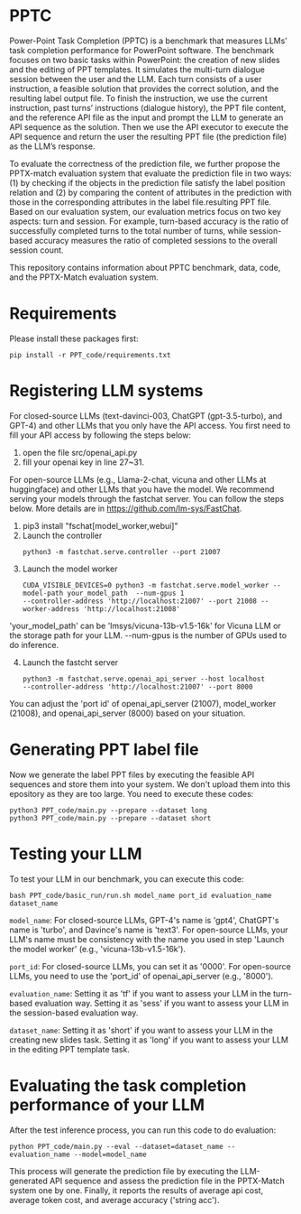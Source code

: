 # PPTC
Power-Point Task Completion (PPTC) is a benchmark that measures LLMs' task completion performance for PowerPoint software. The benchmark focuses on two basic tasks
within PowerPoint: the creation of new slides and the editing of PPT templates. It simulates the multi-turn dialogue session between the user and the LLM. Each turn consists of a user instruction, a feasible solution that provides the correct solution, and the resulting label output file. To finish the instruction, we use the current instruction, past turns’ instructions (dialogue history), the PPT file content, and the reference API file as the input and prompt the LLM to generate an API sequence as the solution. Then we use the API executor to execute the API sequence and return the user the resulting PPT file (the prediction file) as the LLM’s response.

To evaluate the correctness of the prediction file, we further propose the PPTX-match evaluation system that evaluate the prediction file in two ways: (1) by checking if the objects in
the prediction file satisfy the label position relation and (2) by comparing the content of attributes in the prediction with those in the corresponding attributes in the label file.resulting PPT file. Based on our evaluation system, our evaluation metrics focus on two key aspects: turn and session. For example, turn-based accuracy is the ratio of successfully completed turns to the total number of turns, while session-based accuracy measures the ratio of completed sessions to the overall session count.

This repository contains information about PPTC benchmark, data, code, and the PPTX-Match evaluation system. 

# Requirements
Please install these packages first:
```
pip install -r PPT_code/requirements.txt
```

# Registering LLM systems

For closed-source LLMs (text-davinci-003, ChatGPT (gpt-3.5-turbo), and GPT-4) and other LLMs that you only have the API access. You first need to fill your API access by following the steps below:

1. open the file src/openai_api.py
2. fill your openai key in line 27~31.

For open-source LLMs (e.g., Llama-2-chat, vicuna and other LLMs at huggingface) and other LLMs that you have the model. We recommend serving your models through the fastchat server. You can follow the steps below. More details are in https://github.com/lm-sys/FastChat. 

1. pip3 install "fschat[model_worker,webui]" 
2. Launch the controller
   ```
   python3 -m fastchat.serve.controller --port 21007
   ```
3. Launch the model worker
   ```
   CUDA_VISIBLE_DEVICES=0 python3 -m fastchat.serve.model_worker --model-path your_model_path  --num-gpus 1
   --controller-address 'http://localhost:21007' --port 21008 --worker-address 'http://localhost:21008'
   ```
'your_model_path' can be 'lmsys/vicuna-13b-v1.5-16k' for Vicuna LLM or the storage path for your LLM. --num-gpus is the number of GPUs used to do inference.

4. Launch the fastcht server
   ```
   python3 -m fastchat.serve.openai_api_server --host localhost
   --controller-address 'http://localhost:21007' --port 8000
   ```
You can adjust the 'port id' of openai_api_server (21007), model_worker (21008), and openai_api_server (8000) based on your situation. 

# Generating PPT label file
Now we generate the label PPT files by executing the feasible API sequences and store them into your system. We don't upload them into this epository as they are too large.
You need to execute these codes:
   ```
   python3 PPT_code/main.py --prepare --dataset long
   python3 PPT_code/main.py --prepare --dataset short  
   ```
# Testing your LLM 
To test your LLM in our benchmark, you can execute this code:
   ```
   bash PPT_code/basic_run/run.sh model_name port_id evaluation_name dataset_name 
   ```
```model_name```: For closed-source LLMs, GPT-4's name is 'gpt4', ChatGPT's name is 'turbo', and Davince's name is 'text3'. 
For open-source LLMs, your LLM's name must be consistency with the name you used in step 'Launch the model worker' (e.g., 'vicuna-13b-v1.5-16k').

```port_id```: For closed-source LLMs, you can set it as '0000'. 
For open-source LLMs, you need to use the 'port_id' of openai_api_server (e.g., '8000').

```evaluation_name```: Setting it as 'tf' if you want to assess your LLM in the turn-based evaluation way.
Setting it as 'sess' if you want to assess your LLM in the session-based evaluation way.

```dataset_name```: Setting it as 'short' if you want to assess your LLM in the creating new slides task.
Setting it as 'long' if you want to assess your LLM in the editing PPT template task.

# Evaluating the task completion performance of your LLM
After the test inference process, you can run this code to do evaluation:
```
python PPT_code/main.py --eval --dataset=dataset_name --evaluation_name --model=model_name
```
This process will generate the prediction file by executing the LLM-generated API sequence and assess the prediction file in the PPTX-Match system one by one. Finally, it reports the results of average api cost, average token cost, and average accuracy ('string acc').
